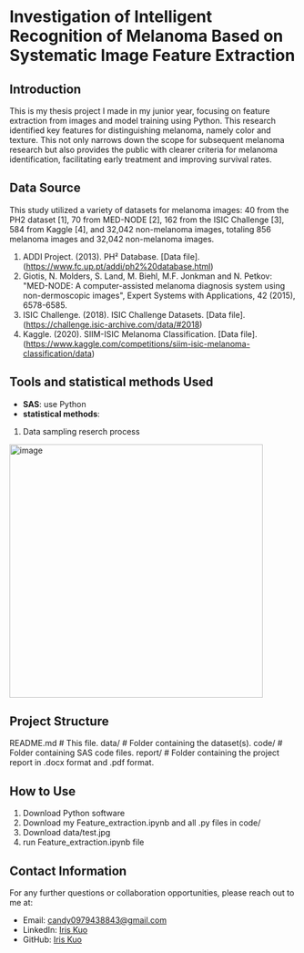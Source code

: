 # Investigation of Intelligent Recognition of Melanoma Based on Systematic Image Feature Extraction


## Introduction

This is my thesis project I made in my junior year, focusing on feature extraction from images and model training using Python. This research identified key features for distinguishing melanoma, namely color and texture. This not only narrows down the scope for subsequent melanoma research but also provides the public with clearer criteria for melanoma identification, facilitating early treatment and improving survival rates.

## Data Source
This study utilized a variety of datasets for melanoma images: 40 from the PH2 dataset [1], 70 from MED-NODE [2], 162 from the ISIC Challenge [3], 584 from Kaggle [4], and 32,042 non-melanoma images, totaling 856 melanoma images and 32,042 non-melanoma images.

1.	ADDI Project. (2013). PH² Database. [Data file]. (https://www.fc.up.pt/addi/ph2%20database.html)
2.	Giotis, N. Molders, S. Land, M. Biehl, M.F. Jonkman and N. Petkov: "MED-NODE: A computer-assisted melanoma diagnosis system using non-dermoscopic images", Expert Systems with Applications, 42 (2015), 6578-6585.
3.	ISIC Challenge. (2018). ISIC Challenge Datasets. [Data file]. (https://challenge.isic-archive.com/data/#2018)
4.	Kaggle. (2020). SIIM-ISIC Melanoma Classification. [Data file]. (https://www.kaggle.com/competitions/siim-isic-melanoma-classification/data)



## Tools and statistical methods Used

- **SAS**: use Python
- **statistical methods**:
1. Data sampling
reserch process
<img width="445" alt="image" src="https://github.com/Iris910531/melanoma_recognition/assets/53985481/4f1283dc-1205-4110-8c75-f3eef8704253">


## Project Structure

README.md # This file.
data/ # Folder containing the dataset(s).
code/ # Folder containing SAS code files.
report/ # Folder containing the project report in .docx format and .pdf format.


## How to Use

1. Download Python software
2. Download my Feature_extraction.ipynb and all .py files in code/
3. Download data/test.jpg
4. run Feature_extraction.ipynb file


## Contact Information

For any further questions or collaboration opportunities, please reach out to me at:
- Email: [candy0979438843@gmail.com](mailto:candy0979438843@gmail.com)
- LinkedIn: [Iris Kuo](http://linkedin.com/in/依璇-郭-835b00268)
- GitHub: [Iris Kuo](https://github.com/Iris910531)
